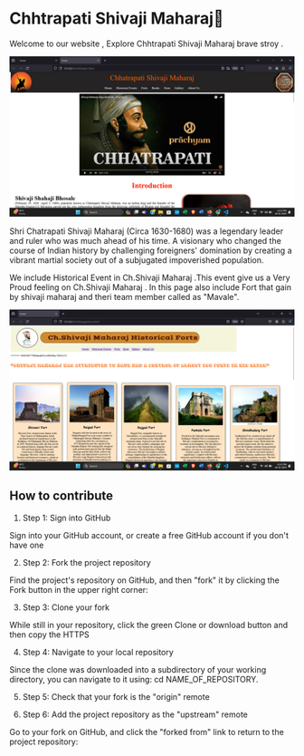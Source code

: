 # Chhtrapati Shivaji Maharaj🚩

Welcome to our website , Explore Chhtrapati Shivaji Maharaj brave stroy .

![Home Page Screenshot](./images/homeread.png)

Shri Chatrapati Shivaji Maharaj (Circa 1630-1680) was a legendary leader and ruler who was much ahead of his time. A visionary who changed the course of Indian history by challenging foreigners' domination by creating a vibrant martial society out of a subjugated impoverished population.

We include Historical Event in Ch.Shivaji Maharaj .This event give us a Very Proud feeling on Ch.Shivaji Maharaj . In this page also include Fort that gain by shivaji maharaj and theri team member called as "Mavale".


 ![Fort Page](./images/readme%20fort.png)

 ## How to contribute 

 1. Step 1: Sign into GitHub
   
   Sign into your GitHub account, or create a free GitHub account if you don't have one

2. Step 2: Fork the project repository

 Find the project's repository on GitHub, and then "fork" it by clicking the Fork button in the upper right corner:

 3. Step 3: Clone your fork


While still in your repository, click the green Clone or download button and then copy the HTTPS 

4. Step 4: Navigate to your local repository

Since the clone was downloaded into a subdirectory of your working directory, you can navigate to it using: cd NAME_OF_REPOSITORY.

5. Step 5: Check that your fork is the "origin" remote

6. Step 6: Add the project repository as the "upstream" remote

Go to your fork on GitHub, and click the "forked from" link to return to the project repository:



